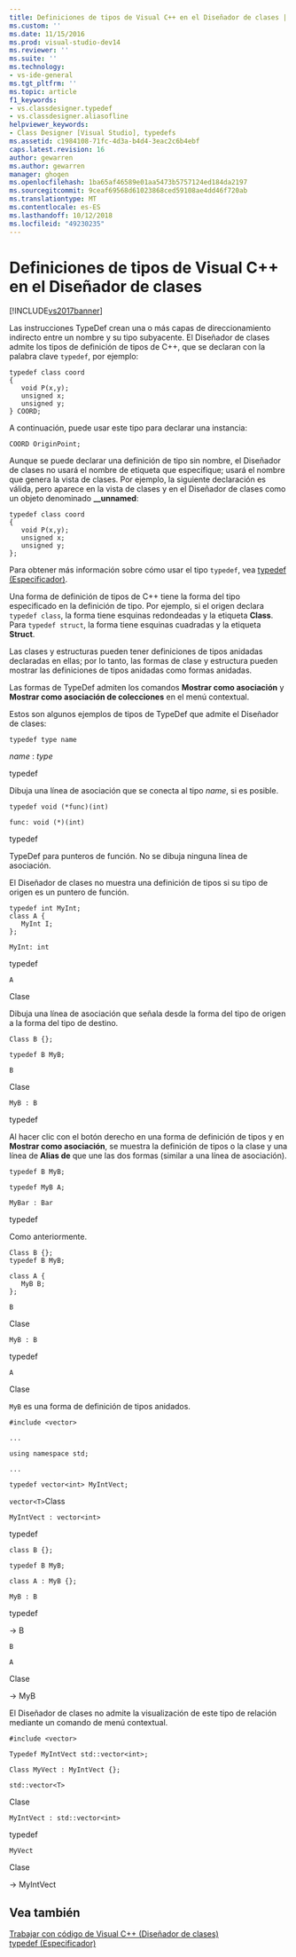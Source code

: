 ```yaml
---
title: Definiciones de tipos de Visual C++ en el Diseñador de clases | Microsoft Docs
ms.custom: ''
ms.date: 11/15/2016
ms.prod: visual-studio-dev14
ms.reviewer: ''
ms.suite: ''
ms.technology:
- vs-ide-general
ms.tgt_pltfrm: ''
ms.topic: article
f1_keywords:
- vs.classdesigner.typedef
- vs.classdesigner.aliasofline
helpviewer_keywords:
- Class Designer [Visual Studio], typedefs
ms.assetid: c1984108-71fc-4d3a-b4d4-3eac2c6b4ebf
caps.latest.revision: 16
author: gewarren
ms.author: gewarren
manager: ghogen
ms.openlocfilehash: 1ba65af46589e01aa5473b5757124ed184da2197
ms.sourcegitcommit: 9ceaf69568d61023868ced59108ae4dd46f720ab
ms.translationtype: MT
ms.contentlocale: es-ES
ms.lasthandoff: 10/12/2018
ms.locfileid: "49230235"
---
```

# <a name="visual-c-typedefs-in-class-designer"></a>Definiciones de tipos de Visual C++ en el Diseñador de clases
[!INCLUDE[vs2017banner](../includes/vs2017banner.md)]

Las instrucciones TypeDef crean una o más capas de direccionamiento indirecto entre un nombre y su tipo subyacente. El Diseñador de clases admite los tipos de definición de tipos de C++, que se declaran con la palabra clave `typedef`, por ejemplo:  
  
```  
typedef class coord  
{  
   void P(x,y);  
   unsigned x;  
   unsigned y;  
} COORD;  
```  
  
 A continuación, puede usar este tipo para declarar una instancia:  
  
 `COORD OriginPoint;`  
  
 Aunque se puede declarar una definición de tipo sin nombre, el Diseñador de clases no usará el nombre de etiqueta que especifique; usará el nombre que genera la vista de clases. Por ejemplo, la siguiente declaración es válida, pero aparece en la vista de clases y en el Diseñador de clases como un objeto denominado **__unnamed**:  
  
```  
typedef class coord  
{  
   void P(x,y);  
   unsigned x;  
   unsigned y;  
};  
```  
  
 Para obtener más información sobre cómo usar el tipo `typedef`, vea [typedef (Especificador)](http://msdn.microsoft.com/en-us/cc96cf26-ba93-4179-951e-695d1f5fdcf1).  
  
 Una forma de definición de tipos de C++ tiene la forma del tipo especificado en la definición de tipo. Por ejemplo, si el origen declara `typedef class`, la forma tiene esquinas redondeadas y la etiqueta **Class**. Para `typedef struct`, la forma tiene esquinas cuadradas y la etiqueta **Struct**.  
  
 Las clases y estructuras pueden tener definiciones de tipos anidadas declaradas en ellas; por lo tanto, las formas de clase y estructura pueden mostrar las definiciones de tipos anidadas como formas anidadas.  
  
 Las formas de TypeDef admiten los comandos **Mostrar como asociación** y **Mostrar como asociación de colecciones** en el menú contextual.  
  
 Estos son algunos ejemplos de tipos de TypeDef que admite el Diseñador de clases:  
  
 `typedef type name`  
  
 *name* : *type*  
  
 typedef  
  
 Dibuja una línea de asociación que se conecta al tipo *name*, si es posible.  
  
 `typedef void (*func)(int)`  
  
 `func: void (*)(int)`  
  
 typedef  
  
 TypeDef para punteros de función. No se dibuja ninguna línea de asociación.  
  
 El Diseñador de clases no muestra una definición de tipos si su tipo de origen es un puntero de función.  
  
```  
typedef int MyInt;  
class A {  
   MyInt I;  
};  
```  
  
 `MyInt: int`  
  
 typedef  
  
 `A`  
  
 Clase  
  
 Dibuja una línea de asociación que señala desde la forma del tipo de origen a la forma del tipo de destino.  
  
 `Class B {};`  
  
 `typedef B MyB;`  
  
 `B`  
  
 Clase  
  
 `MyB : B`  
  
 typedef  
  
 Al hacer clic con el botón derecho en una forma de definición de tipos y en **Mostrar como asociación**, se muestra la definición de tipos o la clase y una línea de **Alias de** que une las dos formas (similar a una línea de asociación).  
  
 `typedef B MyB;`  
  
 `typedef MyB A;`  
  
 `MyBar : Bar`  
  
 typedef  
  
 Como anteriormente.  
  
```  
Class B {};  
typedef B MyB;  
  
class A {  
   MyB B;  
};  
```  
  
 `B`  
  
 Clase  
  
 `MyB : B`  
  
 typedef  
  
 `A`  
  
 Clase  
  
 `MyB` es una forma de definición de tipos anidados.  
  
 `#include <vector>`  
  
 `...`  
  
 `using namespace std;`  
  
 `...`  
  
 `typedef vector<int> MyIntVect;`  
  
 `vector<T>`Class  
  
 `MyIntVect : vector<int>`  
  
 typedef  
  
 `class B {};`  
  
 `typedef B MyB;`  
  
 `class A : MyB {};`  
  
 `MyB : B`  
  
 typedef  
  
 -> B  
  
 `B`  
  
 `A`  
  
 Clase  
  
 -> MyB  
  
 El Diseñador de clases no admite la visualización de este tipo de relación mediante un comando de menú contextual.  
  
 `#include <vector>`  
  
 `Typedef MyIntVect std::vector<int>;`  
  
 `Class MyVect : MyIntVect {};`  
  
 `std::vector<T>`  
  
 Clase  
  
 `MyIntVect : std::vector<int>`  
  
 typedef  
  
 `MyVect`  
  
 Clase  
  
 -> MyIntVect  
  
## <a name="see-also"></a>Vea también  
 [Trabajar con código de Visual C++ (Diseñador de clases)](../ide/working-with-visual-cpp-code-class-designer.md)   
 [typedef (Especificador)](http://msdn.microsoft.com/en-us/cc96cf26-ba93-4179-951e-695d1f5fdcf1)



